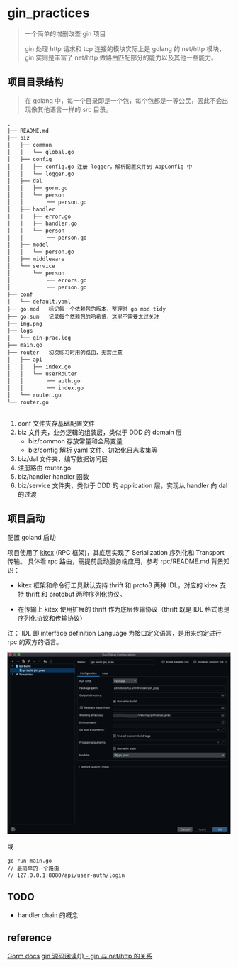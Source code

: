 # gin_practices
> 一个简单的增删改查 gin 项目
> 
> gin 处理 http 请求和 tcp 连接的模块实际上是 golang 的 net/http 模块，gin 实则是丰富了 net/http 做路由匹配部分的能力以及其他一些能力。
## 项目目录结构

> 在 golang 中，每一个目录即是一个包，每个包都是一等公民，因此不会出现像其他语言一样的 src 目录。

```plain
.
├── README.md
├── biz
│   ├── common
│   │   └── global.go
│   ├── config
│   │   ├── config.go 注册 logger，解析配置文件到 AppConfig 中
│   │   └── logger.go
│   ├── dal
│   │   ├── gorm.go
│   │   └── person
│   │       └── person.go
│   ├── handler
│   │   ├── error.go
│   │   ├── handler.go
│   │   └── person
│   │       └── person.go
│   ├── model
│   │   └── person.go
│   ├── middleware
│   └── service
│       └── person
│           ├── errors.go
│           └── person.go
├── conf
│   └── default.yaml
├── go.mod   标记每一个依赖包的版本，整理时 go mod tidy 
├── go.sum   记录每个依赖包的哈希值，这里不需要太过关注
├── img.png
├── logs
│   └── gin-prac.log
├── main.go
├── router   初次练习时用的路由，无需注意
│   ├── api
│   │   ├── index.go
│   │   └── userRouter
│   │       ├── auth.go
│   │       └── index.go
│   └── router.go
└── router.go    
    
```
1. conf 文件夹存基础配置文件
2. biz 文件夹，业务逻辑的组装层，类似于 DDD 的 domain 层
   - biz/common 存放常量和全局变量
   - biz/config 解析 yaml 文件、初始化日志收集等
3. biz/dal 文件夹，编写数据访问层
4. 注册路由 router.go
5. biz/handler handler 函数
6. biz/service 文件夹，类似于 DDD 的 application 层，实现从 handler 向 dal 的过渡

## 项目启动
配置 goland 启动

项目使用了 [kitex](https://www.cloudwego.io/zh/docs/kitex/overview/) (RPC 框架)，其底层实现了 Serialization 序列化和 Transport 传输。
具体看 rpc 路由，需提前启动服务端应用，参考 rpc/README.md 
背景知识：
- kitex 框架和命令行工具默认支持 thrift 和 proto3 两种 IDL，对应的 kitex 支持 thrift 和 protobuf 两种序列化协议。 
  
- 在传输上 kitex 使用扩展的 thrift 作为底层传输协议（thrift 既是 IDL 格式也是序列化协议和传输协议）

注：
IDL 即 interface definition Language 为接口定义语言，是用来约定进行 rpc 的双方的语言。

![img.png](img.png)

或
```golang
go run main.go
// 最简单的一个路由
// 127.0.0.1:8080/api/user-auth/login
```

## TODO
- handler chain 的概念

## reference
[Gorm docs](https://gorm.io/zh_CN/docs)
[gin 源码阅读(1) - gin 与 net/http 的关系](https://www.cnblogs.com/457220157-FTD/p/15331188.html)

